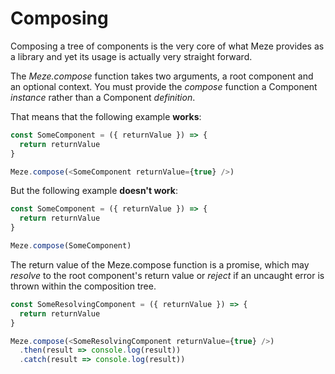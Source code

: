# Composing

Composing a tree of components is the very core of what Meze provides as a library and yet its usage is actually very straight forward.

The *Meze.compose* function takes two arguments, a root component and an optional context.
You must provide the *compose* function a Component *instance* rather than a Component *definition*.

That means that the following example **works**:
```js
const SomeComponent = ({ returnValue }) => {
  return returnValue
}

Meze.compose(<SomeComponent returnValue={true} />)
```

But the following example **doesn't work**:
```js
const SomeComponent = ({ returnValue }) => {
  return returnValue
}

Meze.compose(SomeComponent)
```

The return value of the Meze.compose function is a promise, which may *resolve* to the root component's return value or *reject* if an uncaught error is thrown within the composition tree.
```js
const SomeResolvingComponent = ({ returnValue }) => {
  return returnValue
}

Meze.compose(<SomeResolvingComponent returnValue={true} />)
  .then(result => console.log(result))
  .catch(result => console.log(result))
```